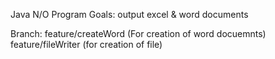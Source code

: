 Java N/O Program
Goals: output excel & word documents

Branch:
feature/createWord (For creation of word docuemnts)
feature/fileWriter (for creation of file)
